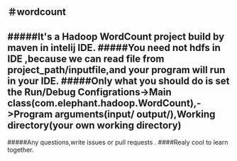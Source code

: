 ＃wordcount
--------
#####It's a Hadoop WordCount project build by maven in intelij IDE.
#####You need not hdfs in IDE ,because we can read file from project_path/inputfile,and your program will run in your IDE.
#####Only what you should do is set the Run/Debug Configrations->Main class(com.elephant.hadoop.WordCount),->Program arguments(input/ output/),Working directory(your own working directory)
---
#####Any questions,write issues or pull requests . 
####Realy cool to learn together.
